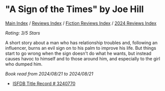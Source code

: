 # "A Sign of the Times" by Joe Hill

[Main Index](../../../README.md) / [Reviews Index](../../README.md) / [Fiction Reviews Index](../README.md) / [2024 Reviews Index](README.md)

*Rating: 3/5 Stars*

A short story about a man who has relationship troubles and, following an influencer, burns an evil sign on to his palm to improve his life. But things start to go wrong when the sign doesn't do what he wants, but instead causes havoc to himself and to those around him, and especially to the girl who dumped him.

*Book read from 2024/08/21 to 2024/08/21*

- [ISFDB Title Record # 3240770](https://www.isfdb.org/cgi-bin/title.cgi?3240770)

